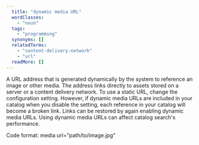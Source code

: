 ```yaml
---
  title: "dynamic media URL"
  wordClasses:
    - "noun"
  tags:
    - "programming"
  synonyms: []
  relatedTerms:
    - "content-delivery-network"
    - "url"
  readMore: []
---
```

A URL address that is generated dynamically by the system to reference an image or other media. The address links directly to assets stored on a server or a content delivery network.
To use a static URL, change the configuration setting. However, if dynamic media URLs are included in your catalog when you disable the setting, each reference in your catalog will become a broken link. Links can be restored by again enabling dynamic media URLs. Using dynamic media URLs can affect catalog search's performance.

Code format: media url="path/to/image.jpg"
